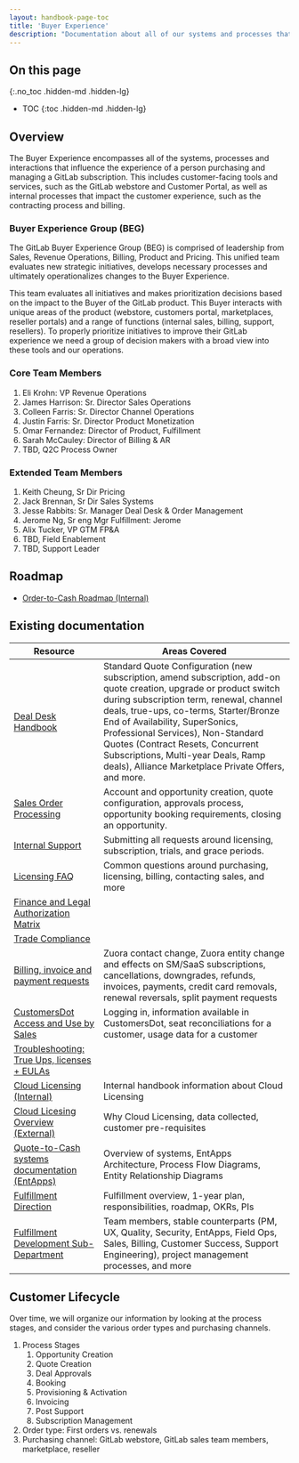 ```yaml
---
layout: handbook-page-toc
title: 'Buyer Experience'
description: "Documentation about all of our systems and processes that impact the GitLab buyer experience."
---
```

## On this page

{:.no_toc .hidden-md .hidden-lg}

- TOC
  {:toc .hidden-md .hidden-lg}

## Overview

The Buyer Experience encompasses all of the systems, processes and interactions that influence the experience of a person purchasing and managing a GitLab subscription. This includes customer-facing tools and services, such as the GitLab webstore and Customer Portal, as well as internal processes that impact the customer experience, such as the contracting process and billing. 

### Buyer Experience Group (BEG)

The GitLab Buyer Experience Group (BEG) is comprised of leadership from Sales, Revenue Operations, Billing, Product and Pricing. This unified team evaluates new strategic initiatives, develops necessary processes and ultimately operationalizes changes to the Buyer Experience.

This team evaluates all initiatives and makes prioritization decisions based on the impact to the Buyer of the GitLab product. This Buyer interacts with unique areas of the product (webstore, customers portal, marketplaces, reseller portals) and a range of functions (internal sales, billing, support, resellers). To properly prioritize initiatives to improve their GitLab experience we need a group of decision makers with a broad view into these tools and our operations.

### Core Team Members
1. Eli Krohn: VP Revenue Operations
1. James Harrison: Sr. Director Sales Operations
1. Colleen Farris: Sr. Director Channel Operations
1. Justin Farris: Sr. Director Product Monetization
1. Omar Fernandez: Director of Product, Fulfillment
1. Sarah McCauley: Director of Billing & AR
1. TBD, Q2C Process Owner

### Extended Team Members
1. Keith Cheung, Sr Dir Pricing 
1. Jack Brennan, Sr Dir Sales Systems
1. Jesse Rabbits: Sr. Manager Deal Desk & Order Management
1. Jerome Ng, Sr eng Mgr Fulfillment: Jerome
1. Alix Tucker, VP GTM FP&A
1. TBD, Field Enablement
1. TBD, Support Leader

## Roadmap

* [Order-to-Cash Roadmap (Internal)](https://docs.google.com/spreadsheets/d/17IfBrltEWM49z6__NxbyuYkqdIWRAdqIJ6_UHgOa0no/edit#gid=1276538540)


## Existing documentation

| Resource  | Areas Covered | 
| --------  | ------------- |
| [Deal Desk Handbook](/handbook/sales/field-operations/sales-operations/deal-desk/) | Standard Quote Configuration (new subscription, amend subscription, add-on quote creation, upgrade or product switch during subscription term, renewal, channel deals, true-ups, co-terms, Starter/Bronze End of Availability, SuperSonics, Professional Services), Non-Standard Quotes (Contract Resets, Concurrent Subscriptions, Multi-year Deals, Ramp deals), Alliance Marketplace Private Offers, and more.  | 
| [Sales Order Processing](handbook/sales/field-operations/order-processing/) | Account and opportunity creation, quote configuration, approvals process, opportunity booking requirements, closing an opportunity. |
| [Internal Support](/handbook/support/internal-support/) | Submitting all requests around licensing, subscription, trials, and grace periods. | 
| [Licensing FAQ](https://about.gitlab.com/pricing/licensing-faq/) | Common questions around purchasing, licensing, billing, contacting sales, and more | 
| [Finance and Legal Authorization Matrix](/handbook/finance/authorization-matrix/) | | 
| [Trade Compliance](https://about.gitlab.com/handbook/legal/trade-compliance/) | |
| [Billing, invoice and payment requests](/handbook/support/license-and-renewals/workflows/billing_contact_change_payments.html) | Zuora contact change, Zuora entity change and effects on SM/SaaS subscriptions, cancellations, downgrades, refunds, invoices, payments, credit card removals, renewal reversals, split payment requests | 
| [CustomersDot Access and Use by Sales](/handbook/sales/field-operations/customersdot-access-and-use/) | Logging in, information available in CustomersDot, seat reconciliations for a customer, usage data for a customer | 
| [Troubleshooting: True Ups, licenses + EULAs](https://about.gitlab.com/handbook/business-technology/enterprise-applications/quote-to-cash/troubleshooting/) | |
| [Cloud Licensing (Internal)](https://internal-handbook.gitlab.io/handbook/product/fulfillment/cloudlicensing/cloud-licensing/) | Internal handbook information about Cloud Licensing | 
| [Cloud Licesing Overview (External)](https://about.gitlab.com/pricing/licensing-faq/cloud-licensing/) | Why Cloud Licensing, data collected, customer pre-requisites | 
| [Quote-to-Cash systems documentation (EntApps)](/handbook/business-technology/enterprise-applications/quote-to-cash/) | Overview of systems, EntApps Architecture, Process Flow Diagrams, Entity Relationship Diagrams | 
| [Fulfillment Direction](/direction/fulfillment/) | Fulfillment overview, 1-year plan, responsibilities, roadmap, OKRs, PIs | 
| [Fulfillment Development Sub-Department](/handbook/engineering/development/fulfillment/) | Team members, stable counterparts (PM, UX, Quality, Security, EntApps, Field Ops, Sales, Billing, Customer Success, Support Engineering), project management processes, and more | 


## Customer Lifecycle

Over time, we will organize our information by looking at the process stages, and consider the various order types and purchasing channels. 

1. Process Stages
   1. Opportunity Creation
   2. Quote Creation
   3. Deal Approvals
   4. Booking
   5. Provisioning & Activation
   6. Invoicing
   7. Post Support
   8. Subscription Management
2. Order type: First orders vs. renewals
3. Purchasing channel: GitLab webstore, GitLab sales team members, marketplace, reseller
